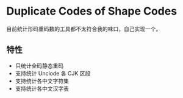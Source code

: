 # Duplicate Codes of Shape Codes

目前统计形码重码数的工具都不太符合我的味口，自己实现一个。

## 特性

- 只统计全码静态重码
- 支持统计 Unciode 各 CJK 区段
- 支持统计各中文字符集
- 支持统计各中文汉字表
